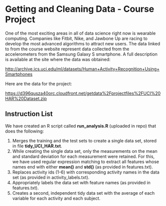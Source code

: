 Getting and Cleaning Data - Course Project
==========================================

One of the most exciting areas in all of data science right now is wearable computing. Companies like Fitbit, Nike, and Jawbone Up are racing to develop the most advanced algorithms to attract new users. The data linked to from the course website represent data collected from the accelerometers from the Samsung Galaxy S smartphone. A full description is available at the site where the data was obtained: 

http://archive.ics.uci.edu/ml/datasets/Human+Activity+Recognition+Using+Smartphones 

Here are the data for the project: 

https://d396qusza40orc.cloudfront.net/getdata%2Fprojectfiles%2FUCI%20HAR%20Dataset.zip 

Instruction List
--------------
We have created an R script called **run_analysis.R** (uploaded in repo) that does the following:

1. Merges the training and the test sets to create a single data set, stored in file **tidy_UCI_HAR.txt**.
2. While creating the single data set, only the measurements on the mean and standard deviation for each measurement were retained. For this, we have used regular expression matching to extract all features whose names end with either **mean()** and **std()** (as provided in features.txt).
3. Replaces activity ids (1-6) with corresponding activity names in the data set (as provided in activity_labels.txt).
4. Appropriately labels the data set with feature names (as provided in features.txt). 
5. Creates a second, independent tidy data set with the average of each variable for each activity and each subject. 
